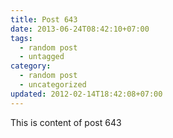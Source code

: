 ```yaml
---
title: Post 643
date: 2013-06-24T08:42:10+07:00
tags:
  - random post
  - untagged
category:
  - random post
  - uncategorized
updated: 2012-02-14T18:42:08+07:00
---
```

This is content of post 643